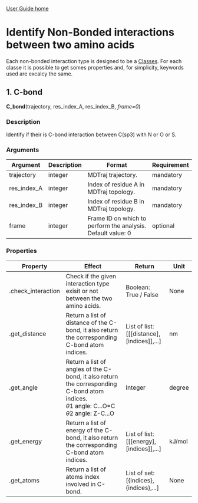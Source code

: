 [User Guide home](Manual.md)
# Identify Non-Bonded interactions between two amino acids

Each non-bonded interaction type is designed to be a [Classes](https://docs.python.org/3/tutorial/classes.html).
For each classe it is possible to get somes properties and, for simplicity, keywords used are excalcy the same.


## 1. C-bond

**C_bond**(trajectory, res_index_A, res_index_B, *frame=0*)

### Description
Identify if their is C-bond interaction between C(sp3) with N or O or S.

### Arguments
| Argument | Description | Format | Requirement |
| -------- | --- | --- | --- |
| trajectory  | integer | MDTraj trajectory.  | mandatory |
| res_index_A | integer | Index of residue A in MDTraj topology. | mandatory |
| res_index_B | integer | Index of residue B in MDTraj topology. | mandatory |
| frame       | integer | Frame ID on which to perform the analysis. </br> Default value: 0 | optional  |

### Properties
| Property | Effect | Return | Unit |
| -------- | --- | --- | --- |
| .check_interaction | Check if the given interaction type exisit or not between the two amino acids. | Boolean: <br/> True / False | None |
| .get_distance      | Return a list of distance of the C-bond, it also return the corresponding C-bond atom indices. | List of list: <br/> [[[distance],[indices]],...] | nm |
| .get_angle         | Return a list of angles of the C-bond, it also return the corresponding C-bond atom indices. <br/> $\theta 1$ angle: C...O=C <br/> $\theta 2$ angle: Z-C...O | Integer | degree |
| .get_energy        | Return a list of energy of the C-bond, it also return the corresponding C-bond atom indices. | List of list: <br/> [[[energy],[indices]],...]  | kJ/mol |
| .get_atoms         | Return a list of atoms index involved in C-bond. | List of set: <br/> [{indices},{indices},...] | None |
